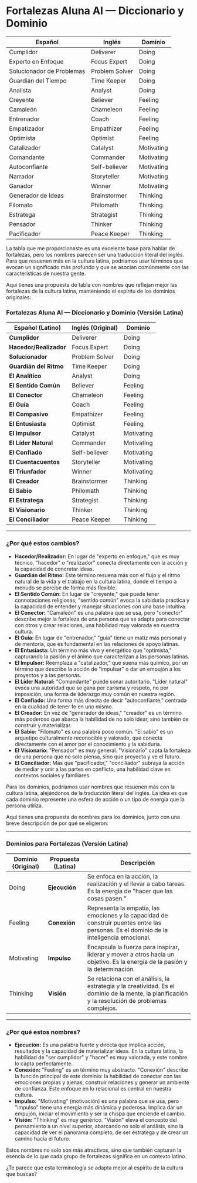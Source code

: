 # Fortalezas Aluna AI — Diccionario y Dominio

| Español                   | Inglés         | Dominio    |
| ------------------------- | -------------- | ---------- |
| Cumplidor                 | Deliverer      | Doing      |
| Experto en Enfoque        | Focus Expert   | Doing      |
| Solucionador de Problemas | Problem Solver | Doing      |
| Guardián del Tiempo       | Time Keeper    | Doing      |
| Analista                  | Analyst        | Doing      |
| Creyente                  | Believer       | Feeling    |
| Camaleón                  | Chameleon      | Feeling    |
| Entrenador                | Coach          | Feeling    |
| Empatizador               | Empathizer     | Feeling    |
| Optimista                 | Optimist       | Feeling    |
| Catalizador               | Catalyst       | Motivating |
| Comandante                | Commander      | Motivating |
| Autoconfiante             | Self-believer  | Motivating |
| Narrador                  | Storyteller    | Motivating |
| Ganador                   | Winner         | Motivating |
| Generador de Ideas        | Brainstormer   | Thinking   |
| Filomato                  | Philomath      | Thinking   |
| Estratega                 | Strategist     | Thinking   |
| Pensador                  | Thinker        | Thinking   |
| Pacificador               | Peace Keeper   | Thinking   |

La tabla que me proporcionaste es una excelente base para hablar de fortalezas, pero los nombres parecen ser una traducción literal del inglés. Para que resuenen más en la cultura latina, podríamos usar términos que evocan un significado más profundo y que se asocian comúnmente con las características de nuestra gente.

Aquí tienes una propuesta de tabla con nombres que reflejan mejor las fortalezas de la cultura latina, manteniendo el espíritu de los dominios originales:

### Fortalezas Aluna AI — Diccionario y Dominio (Versión Latina)

| Español (Latino) | Inglés (Original) | Dominio |
| ---------------- | ----------------- | --------- |
| **Cumplidor** | Deliverer | Doing |
| **Hacedor/Realizador** | Focus Expert | Doing |
| **Solucionador** | Problem Solver | Doing |
| **Guardián del Ritmo** | Time Keeper | Doing |
| **El Analítico** | Analyst | Doing |
| **El Sentido Común** | Believer | Feeling |
| **El Conector** | Chameleon | Feeling |
| **El Guía** | Coach | Feeling |
| **El Compasivo** | Empathizer | Feeling |
| **El Entusiasta** | Optimist | Feeling |
| **El Impulsor** | Catalyst | Motivating |
| **El Líder Natural** | Commander | Motivating |
| **El Confiado** | Self-believer | Motivating |
| **El Cuentacuentos** | Storyteller | Motivating |
| **El Triunfador** | Winner | Motivating |
| **El Creador** | Brainstormer | Thinking |
| **El Sabio** | Philomath | Thinking |
| **El Estratega** | Strategist | Thinking |
| **El Visionario** | Thinker | Thinking |
| **El Conciliador** | Peace Keeper | Thinking |

---

### ¿Por qué estos cambios?

* **Hacedor/Realizador:** En lugar de "experto en enfoque," que es muy técnico, "hacedor" o "realizador" conecta directamente con la acción y la capacidad de concretar ideas.
* **Guardián del Ritmo:** Este término resuena más con el flujo y el ritmo natural de la vida y el trabajo en la cultura latina, donde el tiempo a menudo se percibe de forma más flexible.
* **El Sentido Común:** En lugar de "creyente," que puede tener connotaciones religiosas, "sentido común" evoca la sabiduría práctica y la capacidad de entender y manejar situaciones con una base intuitiva.
* **El Conector:** "Camaleón" es una palabra que se usa, pero "conector" describe mejor la fortaleza de una persona que se adapta para conectar con otros y crear relaciones, una habilidad muy valorada en nuestra cultura.
* **El Guía:** En lugar de "entrenador," "guía" tiene un matiz más personal y de mentoría, que es fundamental en las relaciones de apoyo latinas.
* **El Entusiasta:** Un término más vivo y energético que "optimista," capturando la pasión y el ánimo que caracterizan a las personas latinas.
* **El Impulsor:** Reemplaza a "catalizador," que suena más químico, por un término que describe la acción de "impulsar" o dar un empujón a los proyectos y a las personas.
* **El Líder Natural:** "Comandante" puede sonar autoritario. "Líder natural" evoca una autoridad que se gana por carisma y respeto, no por imposición, una forma de liderazgo muy común en nuestra región.
* **El Confiado:** Una forma más directa de decir "autoconfiante," centrada en la cualidad de tener fe en uno mismo.
* **El Creador:** En vez de "generador de ideas," "creador" es un término más poderoso que abarca la habilidad de no solo idear, sino también de construir y materializar.
* **El Sabio:** "Filomato" es una palabra poco común. "El sabio" es un arquetipo culturalmente reconocible y valorado, que conecta directamente con el amor por el conocimiento y la sabiduría.
* **El Visionario:** "Pensador" es muy general. "Visionario" capta la fortaleza de una persona que no solo piensa, sino que proyecta y ve el futuro.
* **El Conciliador:** Más que "pacificador," "conciliador" subraya la acción de mediar y unir a las partes en conflicto, una habilidad clave en contextos sociales y familiares.

Para los dominios, podríamos usar nombres que resuenen más con la cultura latina, alejándonos de la traducción literal del inglés. La idea es que cada dominio represente una esfera de acción o un tipo de energía que la persona utiliza.

Aquí tienes una propuesta de nombres para los dominios, junto con una breve descripción de por qué se eligieron:

---

### Dominios para Fortalezas (Versión Latina)

| Dominio (Original) | Propuesta (Latina) | Descripción |
| ------------------ | ------------------ | ---------------------------------------------------------------------------------------------------------------------------------- |
| Doing | **Ejecución** | Se enfoca en la acción, la realización y el llevar a cabo tareas. Es la energía de "hacer que las cosas pasen." |
| Feeling | **Conexión** | Representa la empatía, las emociones y la capacidad de construir puentes entre las personas. Es el dominio de la inteligencia emocional. |
| Motivating | **Impulso** | Encapsula la fuerza para inspirar, liderar y mover a otros hacia un objetivo. Es la energía de la pasión y la determinación. |
| Thinking | **Visión** | Se relaciona con el análisis, la estrategia y la creatividad. Es el dominio de la mente, la planificación y la resolución de problemas complejos. |

---

### ¿Por qué estos nombres?

* **Ejecución:** Es una palabra fuerte y directa que implica acción, resultados y la capacidad de materializar ideas. En la cultura latina, la habilidad de "ser cumplidor" y "hacer" es muy valorada, y este nombre lo capta perfectamente.
* **Conexión:** "Feeling" es un término muy abstracto. "Conexión" describe la función principal de este dominio: la habilidad de conectar con las emociones propias y ajenas, construir relaciones y generar un ambiente de confianza. Este enfoque en lo relacional es central en nuestra cultura.
* **Impulso:** "Motivating" (motivación) es una palabra que se usa, pero "impulso" tiene una energía más dinámica y poderosa. Implica dar un empujón, iniciar el movimiento y ser la chispa que enciende el cambio.
* **Visión:** "Thinking" es muy genérico. "Visión" eleva el concepto del pensamiento a un nivel superior, abarcando no solo el análisis, sino la capacidad de ver el panorama completo, de ser estratega y de crear un camino hacia el futuro.

Estos nombres no solo son más atractivos, sino que también capturan la esencia de lo que cada grupo de fortalezas significa en un contexto latino.

¿Te parece que esta terminología se adapta mejor al espíritu de la cultura que buscas?